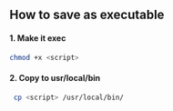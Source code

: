 ## How to save as executable

#### 1. Make it exec

```bash
chmod +x <script>
```

#### 2. Copy to usr/local/bin

```bash
 cp <script> /usr/local/bin/
```
